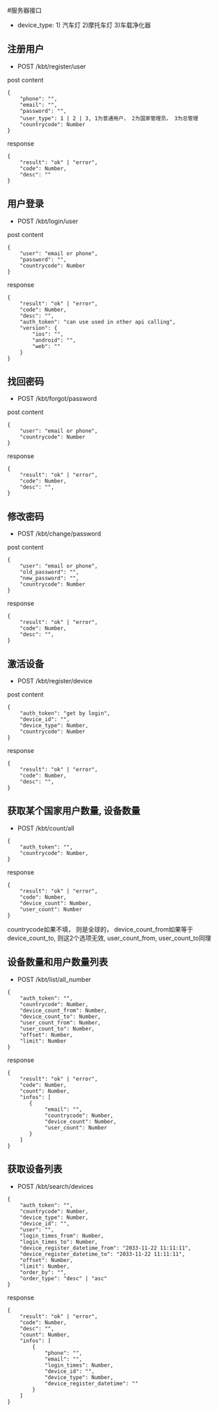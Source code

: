 #服务器接口

* device_type: 1) 汽车灯 2)摩托车灯 3)车载净化器


## 注册用户

* POST /kbt/register/user

post content
```
{
    "phone": "",
    "email": "",
    "password": "",
    "user_type": 1 | 2 | 3, 1为普通用户， 2为国家管理员， 3为总管理
    "countrycode": Number
}
```
response
```
{
    "result": "ok" | "error",
    "code": Number,
    "desc": ""
}
```

## 用户登录

* POST /kbt/login/user

post content
```
{
    "user": "email or phone",
    "password": "",
    "countrycode": Number
}
```
response
```
{
    "result": "ok" | "error",
    "code": Number,
    "desc": "",
    "auth_token": "can use used in other api calling",
    "version": {
        "ios": "",
        "android": "",
        "web": ""
    }
}
```

## 找回密码
* POST /kbt/forgot/password

post content
```
{
    "user": "email or phone",
    "countrycode": Number
}
```

response
```
{
    "result": "ok" | "error",
    "code": Number,
    "desc": "",
}
```

## 修改密码
* POST /kbt/change/password

post content
```
{
    "user": "email or phone",
    "old_password": "",
    "new_password": "",
    "countrycode": Number
}
```

response
```
{
    "result": "ok" | "error",
    "code": Number,
    "desc": "",
}
```

## 激活设备
* POST /kbt/register/device

post content
```
{
    "auth_token": "get by login",
    "device_id": "",
    "device_type": Number,
    "countrycode": Number
}
```

response
```
{
    "result": "ok" | "error",
    "code": Number,
    "desc": "",
}
```

## 获取某个国家用户数量, 设备数量
* POST /kbt/count/all

```
{
    "auth_token": "",
    "countrycode": Number,
}
```
response
```
{
    "result": "ok" | "error",
    "code": Number,
    "device_count": Number,
    "user_count": Number
}
```
countrycode如果不填， 则是全球的， device_count_from如果等于device_count_to, 则这2个选项无效, user_count_from,
user_count_to同理

## 设备数量和用户数量列表
* POST /kbt/list/all_number

```
{
    "auth_token": "",
    "countrycode": Number,
    "device_count_from": Number,
    "device_count_to": Number,
    "user_count_from": Number,
    "user_count_to": Number,
    "offset": Number,
    "limit": Number
}
```
response
```
{
    "result": "ok" | "error",
    "code": Number,
    "count": Number,
    "infos": [
       {
            "email": "",
            "countrycode": Number,
            "device_count": Number,
            "user_count": Number
       }
    ]
}
```

## 获取设备列表
* POST /kbt/search/devices

```
{
    "auth_token": "",
    "countrycode": Number,
    "device_type": Number,
    "device_id": "",
    "user": "",
    "login_times_from": Number,
    "login_times_to": Number,
    "device_register_datetime_from": "2033-11-22 11:11:11",
    "device_register_datetime_to": "2033-11-22 11:11:11",
    "offset": Number,
    "limit": Number,
    "order_by": "",
    "order_type": "desc" | "asc"
}
```
response
```
{
    "result": "ok" | "error",
    "code": Number,
    "desc": "",
    "count": Number,
    "infos": [
        {
            "phone": "",
            "email": "",
            "login_times": Number,
            "device_id": "",
            "device_type": Number,
            "device_register_datetime": ""
        }
    ]
}
```



